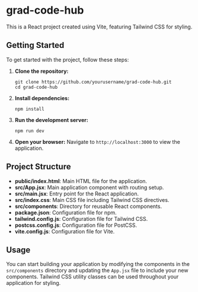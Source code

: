 # grad-code-hub

This is a React project created using Vite, featuring Tailwind CSS for styling.

## Getting Started

To get started with the project, follow these steps:

1. **Clone the repository:**
   ```
   git clone https://github.com/yourusername/grad-code-hub.git
   cd grad-code-hub
   ```

2. **Install dependencies:**
   ```
   npm install
   ```

3. **Run the development server:**
   ```
   npm run dev
   ```

4. **Open your browser:**
   Navigate to `http://localhost:3000` to view the application.

## Project Structure

- **public/index.html**: Main HTML file for the application.
- **src/App.jsx**: Main application component with routing setup.
- **src/main.jsx**: Entry point for the React application.
- **src/index.css**: Main CSS file including Tailwind CSS directives.
- **src/components**: Directory for reusable React components.
- **package.json**: Configuration file for npm.
- **tailwind.config.js**: Configuration file for Tailwind CSS.
- **postcss.config.js**: Configuration file for PostCSS.
- **vite.config.js**: Configuration file for Vite.

## Usage

You can start building your application by modifying the components in the `src/components` directory and updating the `App.jsx` file to include your new components. Tailwind CSS utility classes can be used throughout your application for styling.